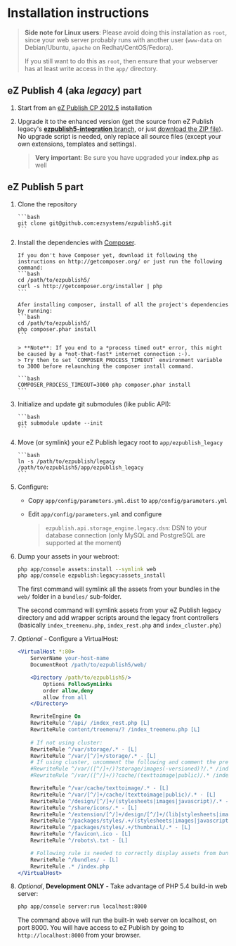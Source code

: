# Installation instructions

> **Side note for Linux users**: Please avoid doing this installation as `root`, since your web server probably runs with another user 
(`www-data` on Debian/Ubuntu, `apache` on Redhat/CentOS/Fedora).
> 
> If you still want to do this as `root`, then ensure that your webserver has at least write access in the `app/` directory.

## eZ Publish 4 (aka *legacy*) part
1. Start from an [eZ Publish CP 2012.5](http://share.ez.no/downloads/downloads/ez-publish-community-project-2012.5) installation

2. Upgrade it to the enhanced version 
   (get the source from eZ Publish legacy's [**ezpublish5-integration** branch](https://github.com/ezsystems/ezpublish/tree/ezpublish5-integration), 
   or just [download the ZIP file](https://github.com/ezsystems/ezpublish/zipball/ezpublish5-integration)). 
   No upgrade script is needed, only replace all source files (except your own extensions, templates and settings).

   > **Very important**: Be sure you have upgraded your **index.php** as well

## eZ Publish 5 part
1. Clone the repository

       ```bash
       git clone git@github.com:ezsystems/ezpublish5.git
       ```
2. Install the dependencies with [Composer](http://getcomposer.org).

       If you don't have Composer yet, download it following the instructions on http://getcomposer.org/ or just run the following command:
       ```bash
       cd /path/to/ezpublish5/
       curl -s http://getcomposer.org/installer | php
       ```

       Afer installing composer, install of all the project's dependencies by running:
       ```bash
       cd /path/to/ezpublish5/
       php composer.phar install
       ```
       
       > **Note**: If you end to a *process timed out* error, this might be caused by a *not-that-fast* internet connection :-).
       > Try then to set `COMPOSER_PROCESS_TIMEOUT` environment variable to 3000 before relaunching the composer install command.
       
       ```bash
       COMPOSER_PROCESS_TIMEOUT=3000 php composer.phar install
       ```
3. Initialize and update git submodules (like public API):

       ```bash
       git submodule update --init
       ```
4. Move (or symlink) your eZ Publish legacy root to `app/ezpublish_legacy`

       ```bash
       ln -s /path/to/ezpublish/legacy /path/to/ezpublish5/app/ezpublish_legacy
       ```

5. Configure:
    * Copy `app/config/parameters.yml.dist` to `app/config/parameters.yml`
    * Edit `app/config/parameters.yml` and configure

      > `ezpublish.api.storage_engine.legacy.dsn`: DSN to your database connection (only MySQL and PostgreSQL are supported at the moment)

6. Dump your assets in your webroot:

    ```bash
    php app/console assets:install --symlink web
    php app/console ezpublish:legacy:assets_install
    ```
    The first command will symlink all the assets from your bundles in the `web/` folder in a `bundles/` sub-folder.

    The second command will symlink assets from your eZ Publish legacy directory and add wrapper scripts around the legacy front controllers
    (basically `index_treemenu.php`, `index_rest.php` and `index_cluster.php`)

7. *Optional* - Configure a VirtualHost:

    ```apache
    <VirtualHost *:80>
        ServerName your-host-name
        DocumentRoot /path/to/ezpublish5/web/

        <Directory /path/to/ezpublish5/>
            Options FollowSymLinks
            order allow,deny
            allow from all
        </Directory>

        RewriteEngine On
        RewriteRule ^/api/ /index_rest.php [L]
        RewriteRule content/treemenu/? /index_treemenu.php [L]
        
        # If not using cluster:
        RewriteRule ^/var/storage/.* - [L]
        RewriteRule ^/var/[^/]+/storage/.* - [L]
        # If using cluster, uncomment the following and comment the previous ones
        #RewriteRule ^/var/([^/]+/)?storage/images(-versioned)?/.* /index_cluster.php [L]
        #RewriteRule ^/var/([^/]+/)?cache/(texttoimage|public)/.* /index_cluster.php [L]

        RewriteRule ^/var/cache/texttoimage/.* - [L]
        RewriteRule ^/var/[^/]+/cache/(texttoimage|public)/.* - [L]
        RewriteRule ^/design/[^/]+/(stylesheets|images|javascript)/.* - [L]
        RewriteRule ^/share/icons/.* - [L]
        RewriteRule ^/extension/[^/]+/design/[^/]+/(lib|stylesheets|images|javascripts?)/.* - [L]
        RewriteRule ^/packages/styles/.+/(stylesheets|images|javascript)/[^/]+/.* - [L]
        RewriteRule ^/packages/styles/.+/thumbnail/.* - [L]
        RewriteRule ^/favicon\.ico - [L]
        RewriteRule ^/robots\.txt - [L]

        # Following rule is needed to correctly display assets from bundles
        RewriteRule ^/bundles/ - [L]
        RewriteRule .* /index.php
    </VirtualHost>
    ```
7. *Optional*, **Development ONLY** - Take advantage of PHP 5.4 build-in web server:

    ```bash
    php app/console server:run localhost:8000
    ```
    The command above will run the built-in web server on localhost, on port 8000.
    You will have access to eZ Publish by going to `http://localhost:8000` from your browser.
